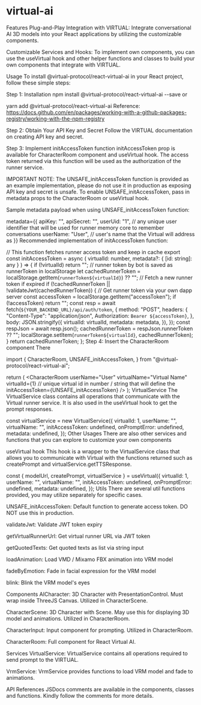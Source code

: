 # virtual-ai

Features
Plug-and-Play Integration with VIRTUAL: Integrate conversational AI 3D models into your React applications by utilizing the customizable components.

Customizable Services and Hooks: To implement own components, you can use the useVirtual hook and other helper functions and classes to build your own components that integrate with VIRTUAL.

Usage
To install @virtual-protocol/react-virtual-ai in your React project, follow these simple steps:

Step 1: Installation
npm install @virtual-protocol/react-virtual-ai --save
or

yarn add @virtual-protocol/react-virtual-ai
Reference: https://docs.github.com/en/packages/working-with-a-github-packages-registry/working-with-the-npm-registry

Step 2: Obtain Your API Key and Secret
Follow the VIRTUAL documentation on creating API key and secret.

Step 3: Implement initAccessToken function
initAccessToken prop is available for CharacterRoom component and useVirtual hook. The access token returned via this function will be used as the authorization of the runner service.

IMPORTANT NOTE: The UNSAFE_initAccessToken function is provided as an example implementation, please do not use it in production as exposing API key and secret is unsafe. To enable UNSAFE_initAccessToken, pass in metadata props to the CharacterRoom or useVirtual hook.

Sample metadata payload when using UNSAFE_initAccessToken function:

metadata={{
  apiKey: "<YOUR VIRTUAL API KEY>",
  apiSecret: "<YOUR VIRTUAL API SECRET>",
  userUid: "1", // any unique user identifier that will be used for runner memory core to remember conversations
  userName: "User", // user's name that the Virtual will address as
  }}
Recommended implementation of initAccessToken function:

// This function fetches runner access token and keep in cache
export const initAccessToken = async (
  virtualId: number,
  metadata?: { [id: string]: any }
) => {
  if (!virtualId) return "";
  // runner token by bot is saved as runnerToken<virtualId> in localStorage
  let cachedRunnerToken = localStorage.getItem(`runnerToken${virtualId}`) ?? "";
  // Fetch a new runner token if expired
  if (!cachedRunnerToken || !validateJwt(cachedRunnerToken)) {
    // Get runner token via your own dapp server
    const accessToken = localStorage.getItem("accessToken");
    if (!accessToken) return "";
    const resp = await fetch(`${YOUR_BACKEND_URL}/api/auth/token`, {
      method: "POST",
      headers: {
        "Content-Type": "application/json",
        Authorization: `Bearer ${accessToken}`,
      },
      body: JSON.stringify({
        virtualId: virtualId,
        metadata: metadata,
      }),
    });
    const respJson = await resp.json();
    cachedRunnerToken = respJson.runnerToken ?? "";
    localStorage.setItem(`runnerToken${virtualId}`, cachedRunnerToken);
  }
  return cachedRunnerToken;
};
Step 4: Insert the CharacterRoom component
There

import {
  CharacterRoom,
  UNSAFE_initAccessToken,
} from "@virtual-protocol/react-virtual-ai";

return (
  <CharacterRoom
    userName="User"
    virtualName="Virtual Name"
    virtualId={1} // unique virtual id in number / string that will define the
    initAccessToken={UNSAFE_initAccessToken}
  />
);
VirtualService
The VirtualService class contains all operations that communicate with the Virtual runner service. It is also used in the useVirtual hook to get the prompt responses.

const virtualService = new VirtualService({
  virtualId: 1,
  userName: "",
  virtualName: "",
  initAccessToken: undefined,
  onPromptError: undefined,
  metadata: undefined,
});
Other Usages
There are also other services and functions that you can explore to customize your own components

useVirtual hook
This hook is a wrapper to the VirtualService class that allows you to communicate with Virtual with the functions returned such as createPrompt and virtualService.getTTSResponse.

const { modelUrl, createPrompt, virtualService } = useVirtual({
  virtualId: 1,
  userName: "",
  virtualName: "",
  initAccessToken: undefined,
  onPromptError: undefined,
  metadata: undefined,
});
Utils
There are several util functions provided, you may utilize separately for specific cases.

UNSAFE_initAccessToken: Default function to generate access token. DO NOT use this in production.

validateJwt: Validate JWT token expiry

getVirtualRunnerUrl: Get virtual runner URL via JWT token

getQuotedTexts: Get quoted texts as list via string input

loadAnimation: Load VMD / Mixamo FBX animation into VRM model

fadeByEmotion: Fade in facial expression for the VRM model

blink: Blink the VRM model's eyes

Components
AICharacter: 3D Character with PresentationControl. Must wrap inside ThreeJS Canvas. Utilized in CharacterScene.

CharacterScene: 3D Character with Scene. May use this for displaying 3D model and animations. Utilized in CharacterRoom.

CharacterInput: Input component for prompting. Utilized in CharacterRoom.

CharacterRoom: Full component for React Virtual AI.

Services
VirtualService: VirtualService contains all operations required to send prompt to the VIRTUAL.

VrmService: VrmService provides functions to load VRM model and fade to animations.

API References
JSDocs comments are available in the components, classes and functions. Kindly follow the comments for more details.
